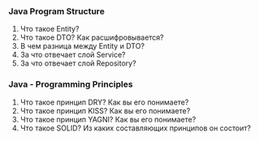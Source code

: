 ### Java Program Structure

1. Что такое Entity?
1. Что такое DTO? Как расшифровывается?
1. В чем разница между Entity и DTO?
1. За что отвечает слой Service?
1. За что отвечает слой Repository?

### Java - Programming Principles

1. Что такое принцип DRY? Как вы его понимаете?
1. Что такое принцип KISS? Как вы его понимаете?
1. Что такое принцип YAGNI? Как вы его понимаете?
1. Что такое SOLID? Из каких составляющих принципов он состоит?
